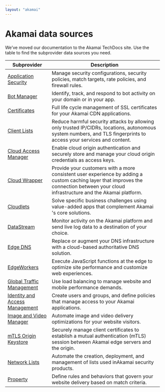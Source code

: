 ```yaml
---
layout: "akamai"
---
```


# Akamai data sources

We’ve moved our documentation to the Akamai TechDocs site. Use the table to find the subprovider data sources you need.

| Subprovider                                                                                       | Description                                                                                                                                                                            |
| ------------------------------------------------------------------------------------------------- | -------------------------------------------------------------------------------------------------------------------------------------------------------------------------------------- |
| [Application Security](https://techdocs.akamai.com/terraform/v9.0/docs/appsec-datasources)        | Manage security configurations, security policies, match targets, rate policies, and firewall rules.                                                                                   |
| [Bot Manager](https://techdocs.akamai.com/terraform/v9.0/docs/botman-datasources)                 | Identify, track, and respond to bot activity on your domain or in your app.                                                                                                            |
| [Certificates](https://techdocs.akamai.com/terraform/v9.0/docs/cps-datasources)                   | Full life cycle management of SSL certificates for your ​Akamai​ CDN applications.                                                                                                     |
| [Client Lists](https://techdocs.akamai.com/terraform/v9.0/docs/cli-data-sources)                  | Reduce harmful security attacks by allowing only trusted IP/CIDRs, locations, autonomous system numbers, and TLS fingerprints to access your services and content.                     |
| [Cloud Access Manager](https://techdocs.akamai.com/terraform/v9.0/docs/cam-ds)                    | Enable cloud origin authentication and securely store and manage your cloud origin credentials as access keys.                                                                         |
| [Cloud Wrapper](https://techdocs.akamai.com/terraform/v9.0/docs/cw-data-sources)                  | Provide your customers with a more consistent user experience by adding a custom caching layer that improves the connection between your cloud infrastructure and the Akamai platform. |
| [Cloudlets](https://techdocs.akamai.com/terraform/v9.0/docs/cl-datasources)                       | Solve specific business challenges using value-added apps that complement ​Akamai​'s core solutions.                                                                                   |
| [DataStream](https://techdocs.akamai.com/terraform/v9.0/docs/ds-datasources)                      | Monitor activity on the ​Akamai​ platform and send live log data to a destination of your choice.                                                                                      |
| [Edge DNS](https://techdocs.akamai.com/terraform/v9.0/docs/edns-datasources)                      | Replace or augment your DNS infrastructure with a cloud-based authoritative DNS solution.                                                                                              |
| [EdgeWorkers](https://techdocs.akamai.com/terraform/v9.0/docs/ew-datasources)                     | Execute JavaScript functions at the edge to optimize site performance and customize web experiences.                                                                                   |
| [Global Traffic Management](https://techdocs.akamai.com/terraform/v9.0/docs/gtm-datasources)      | Use load balancing to manage website and mobile performance demands.                                                                                                                   |
| [Identity and Access Management](https://techdocs.akamai.com/terraform/v9.0/docs/iam-datasources) | Create users and groups, and define policies that manage access to your Akamai applications.                                                                                           |
| [Image and Video Manager](https://techdocs.akamai.com/terraform/v9.0/docs/ivm-datasources)        | Automate image and video delivery optimizations for your website visitors.                                                                                                             |
| [mTLS Origin Keystore](https://techdocs.akamai.com/terraform/v9.0/docs/moks-datasources)          | Securely manage client certificates to establish a mutual authentication (mTLS) session between Akamai edge servers and the origin.                                                    |
| [Network Lists](https://techdocs.akamai.com/terraform/v9.0/docs/nl-datasources)                   | Automate the creation, deployment, and management of lists used in ​Akamai​ security products.                                                                                         |
| [Property](https://techdocs.akamai.com/terraform/v9.0/docs/pm-datasources)                        | Define rules and behaviors that govern your website delivery based on match criteria.                                                                                                  |
